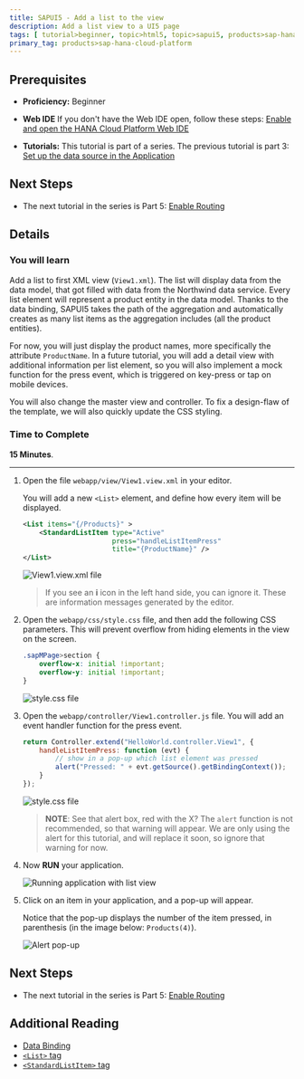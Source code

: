 ```yaml
---
title: SAPUI5 - Add a list to the view
description: Add a list view to a UI5 page
tags: [ tutorial>beginner, topic>html5, topic>sapui5, products>sap-hana-cloud-platform ]
primary_tag: products>sap-hana-cloud-platform
---
```

## Prerequisites  
 - **Proficiency:** Beginner 

 - **Web IDE** If you don't have the Web IDE open, follow these steps: [Enable and open the HANA Cloud Platform Web IDE](https://go.sap.com/developer/tutorials/sapui5-webide-open-webide.html)

 - **Tutorials:** This tutorial is part of a series.  The previous tutorial is part 3: [Set up the data source in the Application](https://go.sap.com/developer/tutorials/sapui5-webide-setup-datasource.html)

## Next Steps
 - The next tutorial in the series is Part 5: [Enable Routing](https://go.sap.com/developer/tutorials/sapui5-webide-enable-routing.html)

## Details
### You will learn  
Add a list to first XML view (`View1.xml`). The list will display data from the data model, that got filled with data from the Northwind data service. Every list element will represent a product entity in the data model. Thanks to the data binding, SAPUI5 takes the path of the aggregation and automatically creates as many list items as the aggregation includes (all the product entities).

For now, you will just display the product names, more specifically the attribute `ProductName`. In a future tutorial, you will add a detail view with additional information per list element, so you will also implement a mock function for the press event, which is triggered on key-press or tap on mobile devices.

You will also change the master view and controller. To fix a design-flaw of the template, we will also quickly update the CSS styling.

### Time to Complete
**15 Minutes**.

---

1.  Open the file `webapp/view/View1.view.xml` in your editor.  

    You will add a new `<List>` element, and define how every item will be displayed.
  
    ```XML
    <List items="{/Products}" >
		<StandardListItem type="Active"
			              press="handleListItemPress"
			              title="{ProductName}" />
	</List>
	```
  
    ![View1.view.xml file](1.png)
    
    > If you see an **i** icon in the left hand side, you can ignore it.  These are information messages generated by the editor.

2.  Open the `webapp/css/style.css` file, and then add the following CSS parameters.  This will prevent overflow from hiding elements in the view on the screen.

    ```CSS
    .sapMPage>section {
		overflow-x: initial !important;
		overflow-y: initial !important;
	}
	```

    ![style.css file](2.png)
    
3.  Open the `webapp/controller/View1.controller.js` file.  You will add an event handler function for the press event.

    ```JavaScript
    return Controller.extend("HelloWorld.controller.View1", {
		handleListItemPress: function (evt) {
			// show in a pop-up which list element was pressed
			alert("Pressed: " + evt.getSource().getBindingContext());
		}
	});
	```

    ![style.css file](3.png)
    
    > **NOTE**:  See that alert box, red with the X?  The `alert` function is not recommended, so that warning will appear.  We are only using the alert for this tutorial, and will replace it soon, so ignore that warning for now.
    
4.  Now **RUN** your application.  

    ![Running application with list view](4.png)

5.  Click on an item in your application, and a pop-up will appear.  

	 Notice that the pop-up displays the number of the item pressed, in parenthesis (in the image below: `Products(4)`).

    ![Alert pop-up](5.png)

## Next Steps
 - The next tutorial in the series is Part 5: [Enable Routing](https://go.sap.com/developer/tutorials/sapui5-webide-enable-routing.html)


## Additional Reading
- [Data Binding](https://sapui5.netweaver.ondemand.com/#docs/guide/68b9644a253741e8a4b9e4279a35c247.html)
- [`<List>` tag](https://sapui5.netweaver.ondemand.com/#docs/guide/295e44b2d0144318bcb7bdd56bfa5189.html)
- [`<StandardListItem>` tag](https://sapui5.netweaver.ondemand.com/explored.html#/entity/sap.m.StandardListItem/properties)

